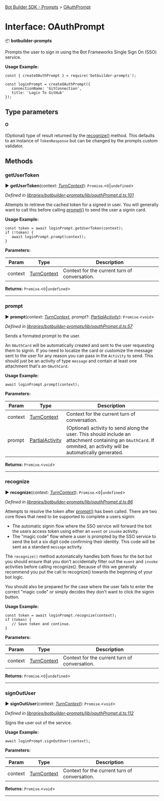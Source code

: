 [Bot Builder SDK - Prompts](../README.md) > [OAuthPrompt](../interfaces/botbuilder_prompts.oauthprompt.md)



# Interface: OAuthPrompt


:package: **botbuilder-prompts**

Prompts the user to sign in using the Bot Frameworks Single Sign On (SSO) service.

**Usage Example:**

    const { createOAuthPrompt } = require('botbuilder-prompts');

    const loginPrompt = createOAuthPrompt({
       connectionName: 'GitConnection',
       title: 'Login To GitHub'
    });

## Type parameters
#### O 

(Optional) type of result returned by the [recognize()](#recognize) method. This defaults to an instance of `TokenResponse` but can be changed by the prompts custom validator.


## Methods
<a id="getusertoken"></a>

###  getUserToken

► **getUserToken**(context: *[TurnContext]()*): `Promise`.<`O`⎮`undefined`>



*Defined in [libraries/botbuilder-prompts/lib/oauthPrompt.d.ts:101](https://github.com/Microsoft/botbuilder-js/blob/b50d910/libraries/botbuilder-prompts/lib/oauthPrompt.d.ts#L101)*



Attempts to retrieve the cached token for a signed in user. You will generally want to call this before calling [prompt()](#prompt) to send the user a signin card.

**Usage Example:**

    const token = await loginPrompt.getUserToken(context);
    if (!token) {
       await loginPrompt.prompt(context);
    }


**Parameters:**

| Param | Type | Description |
| ------ | ------ | ------ |
| context | [TurnContext]()   |  Context for the current turn of conversation. |





**Returns:** `Promise`.<`O`⎮`undefined`>





___

<a id="prompt"></a>

###  prompt

► **prompt**(context: *[TurnContext]()*, prompt?: *[Partial]()[Activity]()*): `Promise`.<`void`>



*Defined in [libraries/botbuilder-prompts/lib/oauthPrompt.d.ts:57](https://github.com/Microsoft/botbuilder-js/blob/b50d910/libraries/botbuilder-prompts/lib/oauthPrompt.d.ts#L57)*



Sends a formated prompt to the user.

An `OAuthCard` will be automatically created and sent to the user requesting them to signin. If you need to localize the card or customize the message sent to the user for any reason you can pass in the `Activity` to send. This should just be an activity of type `message` and contain at least one attachment that's an `OAuthCard`.

**Usage Example:**

    await loginPrompt.prompt(context);


**Parameters:**

| Param | Type | Description |
| ------ | ------ | ------ |
| context | [TurnContext]()   |  Context for the current turn of conversation. |
| prompt | [Partial]()[Activity]()   |  (Optional) activity to send along the user. This should include an attachment containing an `OAuthCard`. If ommited, an activity will be automatically generated. |





**Returns:** `Promise`.<`void`>





___

<a id="recognize"></a>

###  recognize

► **recognize**(context: *[TurnContext]()*): `Promise`.<`O`⎮`undefined`>



*Defined in [libraries/botbuilder-prompts/lib/oauthPrompt.d.ts:86](https://github.com/Microsoft/botbuilder-js/blob/b50d910/libraries/botbuilder-prompts/lib/oauthPrompt.d.ts#L86)*



Attempts to resolve the token after [prompt()](#prompt) has been called. There are two core flows that need to be supported to complete a users signin:

*   The automatic signin flow where the SSO service will forward the bot the users access token using either an `event` or `invoke` activity.
*   The "magic code" flow where a user is prompted by the SSO service to send the bot a six digit code confirming their identity. This code will be sent as a standard `message` activity.

The `recognize()` method automatically handles both flows for the bot but you should ensure that you don't accidentally filter out the `event` and `invoke` activities before calling recognize(). Because of this we generally recommend you put the call to recognize() towards the beginning of your bot logic.

You should also be prepared for the case where the user fails to enter the correct "magic code" or simply decides they don't want to click the signin button.

**Usage Example:**

    const token = await loginPrompt.recognize(context);
    if (token) {
       // Save token and continue.
    }


**Parameters:**

| Param | Type | Description |
| ------ | ------ | ------ |
| context | [TurnContext]()   |  Context for the current turn of conversation. |





**Returns:** `Promise`.<`O`⎮`undefined`>





___

<a id="signoutuser"></a>

###  signOutUser

► **signOutUser**(context: *[TurnContext]()*): `Promise`.<`void`>



*Defined in [libraries/botbuilder-prompts/lib/oauthPrompt.d.ts:112](https://github.com/Microsoft/botbuilder-js/blob/b50d910/libraries/botbuilder-prompts/lib/oauthPrompt.d.ts#L112)*



Signs the user out of the service.

**Usage Example:**

    await loginPrompt.signOutUser(context);


**Parameters:**

| Param | Type | Description |
| ------ | ------ | ------ |
| context | [TurnContext]()   |  Context for the current turn of conversation. |





**Returns:** `Promise`.<`void`>





___


